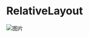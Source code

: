 # RelativeLayout
![图片](https://github.com/liyuaner/RelativeLayout/commit/97b89704a29cc746a1da6394e749fa6d570b6453)
